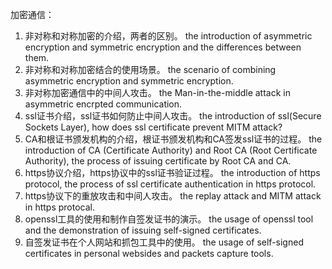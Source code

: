 加密通信：
1. 非对称和对称加密的介绍，两者的区别。
 the introduction of asymmetric encryption and symmetric encryption and the differences between them.
2. 非对称和对称加密结合的使用场景。
the scenario of combining asymmetric encryption and symmetric encryption.
3. 非对称加密通信中的中间人攻击。
the Man-in-the-middle attack in asymmetric encrpted communication.
4. ssl证书介绍，ssl证书如何防止中间人攻击。
the introduction of ssl(Secure Sockets Layer), how does ssl certificate prevent MITM attack?
5. CA和根证书颁发机构的介绍，根证书颁发机构和CA签发ssl证书的过程。
the introduction of CA (Certificate Authority) and Root CA (Root Certificate Authority), the process of issuing certificate by Root CA and CA.
6. https协议介绍，https协议中的ssl证书验证过程。
the introduction of https protocol, the process of ssl certificate authentication in https protocol.
7. https协议下的重放攻击和中间人攻击。
the replay attack and MITM attack in https protocal.
8. openssl工具的使用和制作自签发证书的演示。
the usage of openssl tool and the demonstration of issuing self-signed certificates.
9. 自签发证书在个人网站和抓包工具中的使用。
the usage of self-signed certificates in personal websides and packets capture tools.
